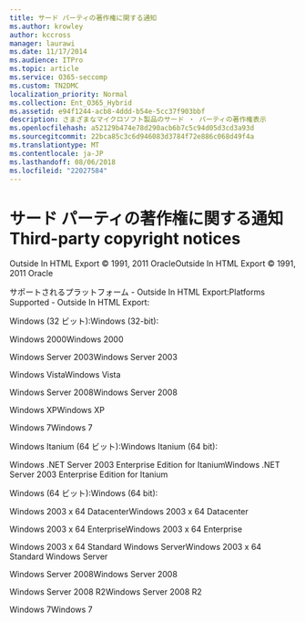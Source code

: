 ```yaml
---
title: サード パーティの著作権に関する通知
ms.author: krowley
author: kccross
manager: laurawi
ms.date: 11/17/2014
ms.audience: ITPro
ms.topic: article
ms.service: O365-seccomp
ms.custom: TN2DMC
localization_priority: Normal
ms.collection: Ent_O365_Hybrid
ms.assetid: e94f1244-acb8-4ddd-b54e-5cc37f903bbf
description: さまざまなマイクロソフト製品のサード ・ パーティの著作権表示
ms.openlocfilehash: a52129b474e78d290acb6b7c5c94d05d3cd3a93d
ms.sourcegitcommit: 22bca85c3c6d946083d3784f72e886c068d49f4a
ms.translationtype: MT
ms.contentlocale: ja-JP
ms.lasthandoff: 08/06/2018
ms.locfileid: "22027584"
---
```

# <a name="third-party-copyright-notices"></a><span data-ttu-id="a07f5-103">サード パーティの著作権に関する通知</span><span class="sxs-lookup"><span data-stu-id="a07f5-103">Third-party copyright notices</span></span>

<span data-ttu-id="a07f5-104">Outside In HTML Export © 1991, 2011 Oracle</span><span class="sxs-lookup"><span data-stu-id="a07f5-104">Outside In HTML Export © 1991, 2011 Oracle</span></span>
  
<span data-ttu-id="a07f5-105">サポートされるプラットフォーム - Outside In HTML Export:</span><span class="sxs-lookup"><span data-stu-id="a07f5-105">Platforms Supported - Outside In HTML Export:</span></span>
  
<span data-ttu-id="a07f5-106">Windows (32 ビット):</span><span class="sxs-lookup"><span data-stu-id="a07f5-106">Windows (32-bit):</span></span>
  
<span data-ttu-id="a07f5-107">Windows 2000</span><span class="sxs-lookup"><span data-stu-id="a07f5-107">Windows 2000</span></span>
  
<span data-ttu-id="a07f5-108">Windows Server 2003</span><span class="sxs-lookup"><span data-stu-id="a07f5-108">Windows Server 2003</span></span>
  
<span data-ttu-id="a07f5-109">Windows Vista</span><span class="sxs-lookup"><span data-stu-id="a07f5-109">Windows Vista</span></span>
  
<span data-ttu-id="a07f5-110">Windows Server 2008</span><span class="sxs-lookup"><span data-stu-id="a07f5-110">Windows Server 2008</span></span>
  
<span data-ttu-id="a07f5-111">Windows XP</span><span class="sxs-lookup"><span data-stu-id="a07f5-111">Windows XP</span></span>
  
<span data-ttu-id="a07f5-112">Windows 7</span><span class="sxs-lookup"><span data-stu-id="a07f5-112">Windows 7</span></span>
  
<span data-ttu-id="a07f5-113">Windows Itanium (64 ビット):</span><span class="sxs-lookup"><span data-stu-id="a07f5-113">Windows Itanium (64 bit):</span></span>
  
<span data-ttu-id="a07f5-114">Windows .NET Server 2003 Enterprise Edition for Itanium</span><span class="sxs-lookup"><span data-stu-id="a07f5-114">Windows .NET Server 2003 Enterprise Edition for Itanium</span></span>
  
<span data-ttu-id="a07f5-115">Windows (64 ビット):</span><span class="sxs-lookup"><span data-stu-id="a07f5-115">Windows (64 bit):</span></span>
  
<span data-ttu-id="a07f5-116">Windows 2003 x 64 Datacenter</span><span class="sxs-lookup"><span data-stu-id="a07f5-116">Windows 2003 x 64 Datacenter</span></span>
  
<span data-ttu-id="a07f5-117">Windows 2003 x 64 Enterprise</span><span class="sxs-lookup"><span data-stu-id="a07f5-117">Windows 2003 x 64 Enterprise</span></span>
  
<span data-ttu-id="a07f5-118">Windows 2003 x 64 Standard Windows Server</span><span class="sxs-lookup"><span data-stu-id="a07f5-118">Windows 2003 x 64 Standard Windows Server</span></span>
  
<span data-ttu-id="a07f5-119">Windows Server 2008</span><span class="sxs-lookup"><span data-stu-id="a07f5-119">Windows Server 2008</span></span>
  
<span data-ttu-id="a07f5-120">Windows Server 2008 R2</span><span class="sxs-lookup"><span data-stu-id="a07f5-120">Windows Server 2008 R2</span></span>
  
<span data-ttu-id="a07f5-121">Windows 7</span><span class="sxs-lookup"><span data-stu-id="a07f5-121">Windows 7</span></span>
  

